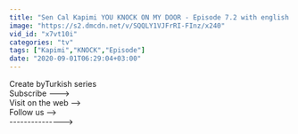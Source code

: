 ```yaml
---
title: "Sen Cal Kapimi YOU KNOCK ON MY DOOR - Episode 7.2 with english subtitles"
image: "https://s2.dmcdn.net/v/SQQLY1VJFrRI-FInz/x240"
vid_id: "x7vt10i"
categories: "tv"
tags: ["Kapimi","KNOCK","Episode"]
date: "2020-09-01T06:29:04+03:00"
---
```

Create byTurkish series  <br>Subscribe ---&gt;   <br>Visit on the web  --&gt;   <br>Follow us   --&gt;   <br>---------------&gt;   <br>
